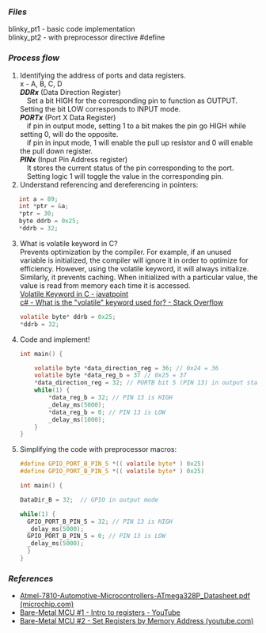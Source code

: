 ### _Files_   
blinky_pt1 - basic code implementation  
blinky_pt2 - with preprocessor directive #define

### _Process flow_
1) Identifying the address of ports and data registers.   
    x - A, B, C, D      
   **_DDRx_** (Data Direction Register)        
	&emsp;Set a bit HIGH for the corresponding pin to function as OUTPUT. Setting the bit LOW corresponds to INPUT mode.    
   **_PORTx_** (Port X Data Register)            
	&emsp;if pin in output mode, setting 1 to a bit makes the pin go HIGH while setting 0, will do the opposite.     
	&emsp;if  pin in input mode, 1 will enable the pull up resistor and 0 will enable the pull down register.    
   **_PINx_** (Input Pin Address register)       
	&emsp;It stores the current status of the pin corresponding to the port.    
	&emsp;Setting logic 1 will toggle the value in the corresponding pin.      
2) Understand referencing and dereferencing in pointers:       

```c                  
   int a = 89;                                                         
   int *ptr = &a; 
   *ptr = 30;
   byte ddrb = 0x25;
   *ddrb = 32;
```  

3) What is volatile keyword in C?                                  
   Prevents optimization by the compiler. For example, if an unused variable is initialized, the compiler will ignore it in order to optimize for efficiency. However, using the volatile keyword, it will always initialize.                          
   Similarly, it prevents caching. When initialized with a particular value, the value is read from memory each time it is accessed.   
   [Volatile Keyword in C - javatpoint](https://www.javatpoint.com/volatile-keyword-in-c)    
   [c# - What is the "volatile" keyword used for? - Stack Overflow](https://stackoverflow.com/questions/3430757/what-is-the-volatile-keyword-used-for)     
   
   ```c
   volatile byte* ddrb = 0x25;
   *ddrb = 32;
    ```


4) Code and implement!

    ```c
    int main() {

        volatile byte *data_direction_reg = 36; // 0x24 = 36
        volatile byte *data_reg_b = 37 // 0x25 = 37
        *data_direction_reg = 32; // PORTB bit 5 (PIN 13) in output state
        while(1) {           
            *data_reg_b = 32; // PIN 13 is HIGH   
            _delay_ms(5000);    
            *data_reg_b = 0; // PIN 13 is LOW    
            _delay_ms(1000);    
        }   
    }   
    ```
5) Simplifying the code with preprocessor macros:       

    ```c
    #define GPIO_PORT_B_PIN_5 *(( volatile byte* ) 0x25)
    #define GPIO_PORT_B_PIN_5 *(( volatile byte* ) 0x25)
    
    int main() {
    
    DataDir_B = 32;  // GPIO in output mode
    
    while(1) {
      GPIO_PORT_B_PIN_5 = 32; // PIN 13 is HIGH
      _delay_ms(5000);
      GPIO_PORT_B_PIN_5 = 0; // PIN 13 is LOW
      _delay_ms(5000);
      }
    }
    ```

### _References_
- [Atmel-7810-Automotive-Microcontrollers-ATmega328P_Datasheet.pdf (microchip.com)](https://ww1.microchip.com/downloads/en/DeviceDoc/Atmel-7810-Automotive-Microcontrollers-ATmega328P_Datasheet.pdf)   
- [Bare-Metal MCU #1 - Intro to registers - YouTube](https://www.youtube.com/watch?v=tBq3sO1Z-7o&list=PLNyfXcjhOAwOF-7S-ZoW2wuQ6Y-4hfjMR)   
- [Bare-Metal MCU #2 - Set Registers by Memory Address (youtube.com)](https://www.youtube.com/watch?v=W8REqKlGzDY&list=PLNyfXcjhOAwOF-7S-ZoW2wuQ6Y-4hfjMR&index=2) 
